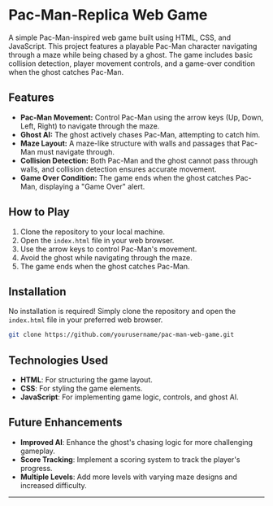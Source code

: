 # Pac-Man-Replica Web Game

A simple Pac-Man-inspired web game built using HTML, CSS, and JavaScript. This project features a playable Pac-Man character navigating through a maze while being chased by a ghost. The game includes basic collision detection, player movement controls, and a game-over condition when the ghost catches Pac-Man.

## Features

- **Pac-Man Movement:** Control Pac-Man using the arrow keys (Up, Down, Left, Right) to navigate through the maze.
- **Ghost AI:** The ghost actively chases Pac-Man, attempting to catch him.
- **Maze Layout:** A maze-like structure with walls and passages that Pac-Man must navigate through.
- **Collision Detection:** Both Pac-Man and the ghost cannot pass through walls, and collision detection ensures accurate movement.
- **Game Over Condition:** The game ends when the ghost catches Pac-Man, displaying a "Game Over" alert.

## How to Play

1. Clone the repository to your local machine.
2. Open the `index.html` file in your web browser.
3. Use the arrow keys to control Pac-Man's movement.
4. Avoid the ghost while navigating through the maze.
5. The game ends when the ghost catches Pac-Man.

## Installation

No installation is required! Simply clone the repository and open the `index.html` file in your preferred web browser.

```bash
git clone https://github.com/yourusername/pac-man-web-game.git
```

## Technologies Used

- **HTML**: For structuring the game layout.
- **CSS**: For styling the game elements.
- **JavaScript**: For implementing game logic, controls, and ghost AI.

## Future Enhancements

- **Improved AI**: Enhance the ghost's chasing logic for more challenging gameplay.
- **Score Tracking**: Implement a scoring system to track the player's progress.
- **Multiple Levels**: Add more levels with varying maze designs and increased difficulty.

---
